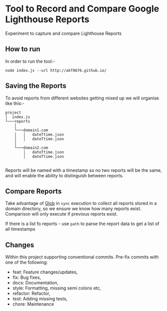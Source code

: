 # Tool to Record and Compare Google Lighthouse Reports

Experiment to capture and compare Lighthouse Reports

## How to run

In order to run the tool:-

`node index.js --url http://akf0676.github.io/`

## Saving the Reports

To avoid reports from different websites getting mixed up we will organise like this:-

```ASCII
project
│  index.js
└───reports
    │
    └───domain1.com
    │   │   dateTtime.json
    │   │   dateTtime.json
    │
    └───domain2.com
        │   dateTtime.json
        │   dateTtime.json


```

Reports will be named with a timestamp so no two reports will be the same, and will enable the ability to distinguish between reports.

## Compare Reports

Take advantage of [Glob](https://www.npmjs.com/package/glob) in `sync` execution to collect all reports stored in a domain directory, so we ensure we know how many reports exist. Comparison will only execute if previous reports exist.

If there is a list fo reports - use `path` to parse the report data to get a list of all timestamps

## Changes

Within this project supporting conventional commits.
Pre-fix commits with one of the following:

- feat: Feature changes/updates,
- fix: Bug fixes,
- docs: Documentation,
- style: Formatting, missing semi colons etc,
- refactor: Refactor,
- test: Adding missing tests,
- chore: Maintenance

